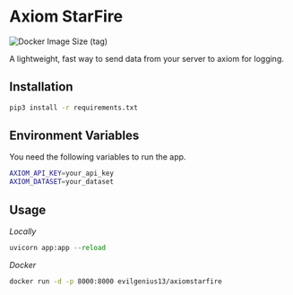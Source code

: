 # Axiom StarFire
![Docker Image Size (tag)](https://img.shields.io/docker/image-size/evilgenius13/axiomstarfire/latest?logo=docker)

A lightweight, fast way to send data from your server to axiom for logging. 

## Installation
```bash
pip3 install -r requirements.txt
```

## Environment Variables
You need the following variables to run the app.
```bash
AXIOM_API_KEY=your_api_key
AXIOM_DATASET=your_dataset
```

## Usage
*Locally*
```python
uvicorn app:app --reload
```

*Docker*
```bash
docker run -d -p 8000:8000 evilgenius13/axiomstarfire
```


